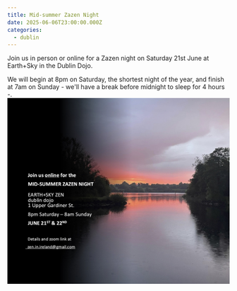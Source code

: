 ```yaml
---
title: Mid-summer Zazen Night
date: 2025-06-06T23:00:00.000Z
categories:
  - dublin
---
```


Join us in person or online for a Zazen night on Saturday 21st June at Earth+Sky in the Dublin Dojo.

We will begin at 8pm on Saturday, the shortest night of the year, and finish at 7am on Sunday - we'll have a break before midnight to sleep for 4 hours -. ![](</img/Midsummer 2025.jpg>)
